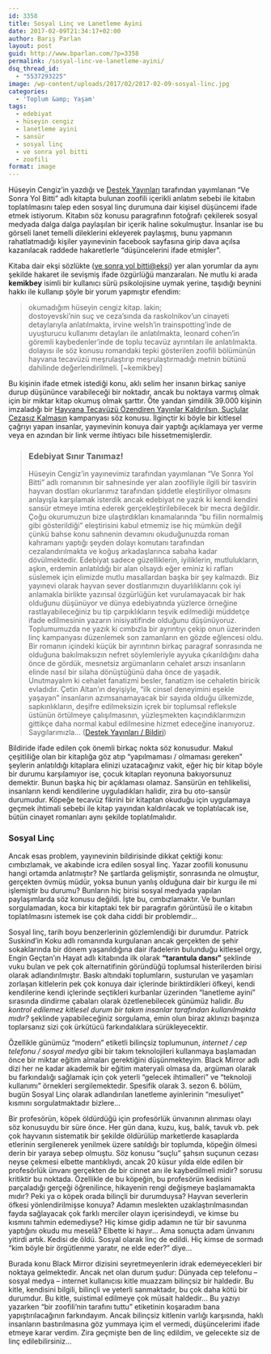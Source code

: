 ```yaml
---
id: 3358
title: Sosyal Linç ve Lanetleme Ayini
date: 2017-02-09T21:34:17+02:00
author: Barış Parlan
layout: post
guid: http://www.bparlan.com/?p=3358
permalink: /sosyal-linc-ve-lanetleme-ayini/
dsq_thread_id:
  - "5537293225"
image: /wp-content/uploads/2017/02/2017-02-09-sosyal-linc.jpg
categories:
  - 'Toplum &amp; Yaşam'
tags:
  - edebiyat
  - hüseyin cengiz
  - lanetleme ayini
  - sansür
  - sosyal linç
  - ve sonra yol bitti
  - zoofili
format: image
---
```

<div class="ttr_start">
</div>

Hüseyin Cengiz’in yazdığı ve [Destek Yayınları](https://www.facebook.com/DestekYayinevi/) tarafından yayımlanan “Ve Sonra Yol Bitti” adlı kitapta bulunan zoofili içerikli anlatım sebebi ile kitabın toplatılmasını talep eden sosyal linç durumuna dair kişisel düşüncemi ifade etmek istiyorum. Kitabın söz konusu paragrafının fotoğrafı çekilerek sosyal medyada dalga dalga paylaşılan bir içerik haline sokulmuştur. İnsanlar ise bu görseli lanet temelli dileklerini ekleyerek paylaşmış, bunu yapmanın rahatlatmadığı kişiler yayınevinin facebook sayfasına girip dava açılsa kazanılacak raddede hakaretlerle &#8220;düşüncelerini ifade etmişler&#8221;.

Kitaba dair ekşi sözlükte ([ve sonra yol bitti@ekşi](https://eksisozluk.com/ve-sonra-yol-bitti--5298247)) yer alan yorumlar da aynı şekilde hakaret ile sevişmiş ifade özgürlüğü manzaraları. Ne mutlu ki arada **kemikbey** isimli bir kullanıcı sürü psikolojisine uymak yerine, taşıdığı beynini hakkı ile kullanıp şöyle bir yorum yapmıştır efendim:

> okumadığım hüseyin cengiz kitap. lakin;  
> dostoyevski&#8217;nin suç ve ceza&#8217;sında da raskolnikov&#8217;un cinayeti detaylarıyla anlatılmakta, irvine welsh&#8217;in trainspotting&#8217;inde de uyuşturucu kullanımı detayları ile anlatılmakta, leonard cohen&#8217;in göremli kaybedenler&#8217;inde de toplu tecavüz ayrıntıları ile anlatılmakta. dolayısı ile söz konusu romandaki tepki gösterilen zoofili bölümünün hayvana tecavüzü meşrulaştırıp meşrulaştırmadığı metnin bütünü dahilinde değerlendirilmeli. [~kemikbey]

Bu kişinin ifade etmek istediği konu, aklı selim her insanın birkaç saniye durup düşününce varabileceği bir noktadır, ancak bu noktaya varmış olmak için bir miktar kitap okumuş olmak şarttır. Öte yandan şimdilik 39.000 kişinin imzaladığı bir [Hayvana Tecavüzü Özendiren Yayınlar Kaldırılsın, Suçlular Cezasız Kalmasın](https://www.change.org/p/hayvana-tecav%C3%BCz%C3%BC-%C3%B6zendiren-yay%C4%B1nlar-kald%C4%B1r%C4%B1ls%C4%B1n-su%C3%A7lular-cezas%C4%B1z-kalmas%C4%B1n?recruiter=638837426&utm_source=share_petition&utm_medium=facebook&utm_campaign=autopublish&utm_term=mob-xs-share_petition-no_msg) kampanyası söz konusu. İlginçtir ki böyle bir kitlesel çağrıyı yapan insanlar, yayınevinin konuya dair yaptığı açıklamaya yer verme veya en azından bir link verme ihtiyacı bile hissetmemişlerdir.

> ### Edebiyat Sınır Tanımaz!
> 
> Hüseyin Cengiz’in yayınevimiz tarafından yayımlanan “Ve Sonra Yol Bitti” adlı romanının bir sahnesinde yer alan zoofiliyle ilgili bir tasvirin hayvan dostları okurlarımız tarafından şiddetle eleştiriliyor olmasını anlayışla karşılamak isterdik ancak edebiyat ne yazık ki kendi kendini sansür etmeye imtina ederek gerçekleştirilebilecek bir mecra değildir. Çoğu okurumuzun bize ulaştırdıkları kınamalarında “bu fiilin normalmiş gibi gösterildiği” eleştirisi<span class="text_exposed_show">ni kabul etmemiz ise hiç mümkün değil çünkü bahse konu sahnenin devamını okuduğunuzda roman kahramanı yaptığı şeyden dolayı komutanı tarafından cezalandırılmakta ve koğuş arkadaşlarınca sabaha kadar dövülmektedir. Edebiyat sadece güzelliklerin, iyiliklerin, mutlulukların, aşkın, erdemin anlatıldığı bir alan olsaydı eğer eminiz ki rafları süslemek için elimizde mutlu masallardan başka bir şey kalmazdı. Biz yayınevi olarak hayvan sever dostlarımızın duyarlılıklarını çok iyi anlamakla birlikte yazınsal özgürlüğün ket vurulamayacak bir hak olduğunu düşünüyor ve dünya edebiyatında yüzlerce örneğine rastlayabileceğiniz bu tip çarpıklıkların teşvik edilmediği müddetçe ifade edilmesinin yazarın inisiyatifinde olduğunu düşünüyoruz. Toplumumuzda ne yazık ki cımbızla bir ayrıntıyı çekip onun üzerinden linç kampanyası düzenlemek son zamanların en gözde eğlencesi oldu. Bir romanın içindeki küçük bir ayrıntının birkaç paragraf sonrasında ne olduğuna bakılmaksızın nefret söylemleriyle ayyuka çıkarıldığını daha önce de gördük, mesnetsiz argümanların cehalet arsızı insanların elinde nasıl bir silaha dönüştüğünü daha önce de yaşadık. Unutmayalım ki cehalet fanatizmi besler, fanatizm ise cehaletin biricik evladıdır. Çetin Altan’ın deyişiyle, “ilk cinsel deneyimini eşekle yaşayan” insanların azımsanamayacak bir sayıda olduğu ülkemizde, sapkınlıkların, deşifre edilmeksizin içrek bir toplumsal refleksle üstünün örtülmeye çalışılmasının, yüzleşmekten kaçındıklarımızın gittikçe daha normal kabul edilmesine hizmet edeceğine inanıyoruz.<br /> Saygılarımızla&#8230; (<a href="https://www.facebook.com/DestekYayinevi/photos/a.194097207309402.58344.193004147418708/1357503030968808/?type=3">Destek Yayınları / Bildiri</a>)<br /> </span>

Bildiride ifade edilen çok önemli birkaç nokta söz konusudur. Makul çeşitliliğe olan bir kitaplığa göz atıp &#8220;yapılmaması / olmaması gereken&#8221; şeylerin anlatıldığı kitaplara elinizi uzatacağınız vakit, eğer hiç bir kitap böyle bir durumu karşılamıyor ise, çocuk kitapları reyonuna bakıyorsunuz demektir. Bunun başka hiç bir açıklaması olamaz. Sansürün en tehlikelisi, insanların kendi kendilerine uyguladıkları halidir, zira bu oto-sansür durumudur. Köpeğe tecavüz fikrini bir kitaptan okuduğu için uygulamaya geçmek ihtimali sebebi ile kitap yayından kaldırılacak ve toplatılacak ise, bütün cinayet romanları aynı şekilde toplatılmalıdır.

### Sosyal Linç

Ancak esas problem, yayınevinin bildirisinde dikkat çektiği konu: cımbızlamak, ve akabinde icra edilen sosyal linç. Yazar zoofili konusunu hangi ortamda anlatmıştır? Ne şartlarda gelişmiştir, sonrasında ne olmuştur, gerçekten övmüş müdür, yoksa bunun yanlış olduğuna dair bir kurgu ile mi işlemiştir bu durumu? Bunların hiç birisi sosyal medyada yapılan paylaşımlarda söz konusu değildi. İşte bu, cımbızlamaktır. Ve bunları sorgulamadan, koca bir kitaptaki tek bir paragrafın görüntüsü ile o kitabın toplatılmasını istemek ise çok daha ciddi bir problemdir&#8230;

Sosyal linç, tarih boyu benzerlerinin gözlemlendiği bir durumdur. Patrick Suskind&#8217;in Koku adlı romanında kurgulanan ancak gerçekten de şehir sokaklarında bir dönem yaşanıldığına dair ifadelerin bulunduğu kitlesel orgy, Engin Geçtan&#8217;ın Hayat adlı kitabında ilk olarak **&#8220;tarantula dansı&#8221;** şeklinde vuku bulan ve pek çok alternatifinin göründüğü toplumsal histerilerden birisi olarak adlandırılmıştır. Baskı altındaki toplumların, susturulan ve yaşamları zorlaşan kitlelerin pek çok konuya dair içlerinde biriktirdikleri öfkeyi, kendi kendilerine kendi içlerinde seçtikleri kurbanlar üzerinden &#8220;lanetleme ayini&#8221; sırasında dindirme çabaları olarak özetlenebilecek günümüz halidir. _Bu kontrol edilemez kitlesel durum bir takım insanlar tarafından kullanılmakta mıdır?_ şeklinde yapabileceğiniz sorgulama, emin olun biraz aklınızı başınıza toplarsanız sizi çok ürkütücü farkındalıklara sürükleyecektir.

Özellikle günümüz &#8220;modern&#8221; etiketli bilinçsiz toplumunun, _internet / cep telefonu / sosyal medya_ gibi bir takım teknolojileri kullanmaya başlamadan önce bir miktar eğitim almaları gerektiğini düşünmekteyim. Black Mirror adlı dizi her ne kadar akademik bir eğitim materyali olmasa da, argüman olarak bu farkındalığı sağlamak için çok yeterli &#8220;gelecek ihtimalleri&#8221; ve &#8220;teknoloji kullanımı&#8221; örnekleri sergilemektedir. Spesifik olarak 3. sezon 6. bölüm, bugün Sosyal Linç olarak adlandırılan lanetleme ayinlerinin &#8220;mesuliyet&#8221; kısmını sorgulatmaktadır bizlere&#8230;

Bir profesörün, köpek öldürdüğü için profesörlük ünvanının alınması olayı söz konusuydu bir süre önce. Her gün dana, kuzu, kuş, balık, tavuk vb. pek çok hayvanın sistematik bir şekilde öldürülüp marketlerde kasaplarda etlerinin sergilenerek yenilmek üzere satıldığı bir toplumda, köpeğin ölmesi derin bir yaraya sebep olmuştu. Söz konusu &#8220;suçlu&#8221; şahsın suçunun cezası neyse çekmesi elbette mantıklıydı, ancak 20 küsur yılda elde edilen bir profesörlük ünvanı gerçekten de bir cinnet anı ile kaybedilmeli midir? sorusu kritiktir bu noktada. Özellikle de bu köpeğin, bu profesörün kedisini parçaladığı gerçeği öğrenilince, hikayenin rengi değişmeye başlamamakta mıdır? Peki ya o köpek orada bilinçli bir durumduysa? Hayvan severlerin öfkesi yönlendirilmişse konuya? Adamın meslekten uzaklaştırılmasından fayda sağlayacak çok farklı merciler olayın içerisindeydi, ve kimse bu kısmını tahmin edemediyse? Hiç kimse gidip adamın ne tür bir savunma yaptığını okudu mu meselâ? Elbette ki hayır&#8230; Ama sonuçta adam ünvanını yitirdi artık. Kedisi de öldü. Sosyal olarak linç de edildi. Hiç kimse de sormadı &#8220;kim böyle bir örgütlenme yaratır, ne elde eder?&#8221; diye&#8230;

Burada konu Black Mirror dizisini seyretmeyenlerin idrak edemeyecekleri bir noktaya gelmektedir. Ancak net olan durum şudur: Dünyada cep telefonu &#8211; sosyal medya &#8211; internet kullanıcısı kitle muazzam bilinçsiz bir haldedir. Bu kitle, kendisini bilgili, bilinçli ve yeterli sanmaktadır, bu çok daha kötü bir durumdur. Bu kitle, suistimal edilmeye çok müsait haldedir&#8230; Bu yazıyı yazarken &#8220;bir zoofili&#8217;nin tarafını tuttu&#8221; etiketinin koşaradım bana yapıştırılacağının farkındayım. Ancak bilinçsiz kitlenin varlığı karşısında, haklı insanların bastırılmasına göz yummaya içim el vermedi, düşüncelerimi ifade etmeye karar verdim. Zira geçmişte ben de linç edildim, ve gelecekte siz de linç edilebilirsiniz&#8230;

<div class="ttr_end">
</div>
